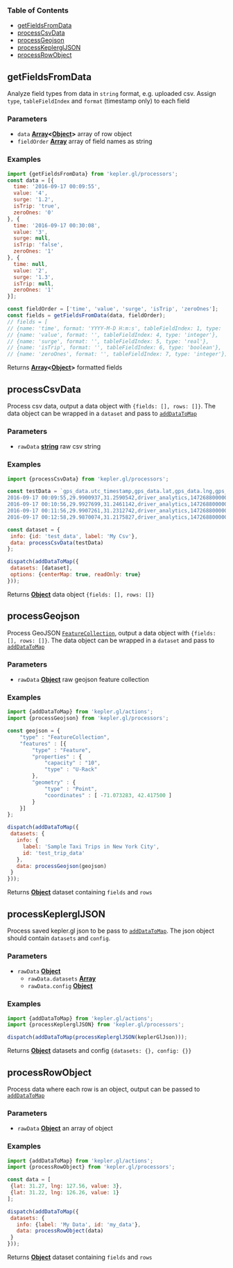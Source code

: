 <!-- Generated by documentation.js. Update this documentation by updating the source code. -->

### Table of Contents

-   [getFieldsFromData](#getfieldsfromdata)
-   [processCsvData](#processcsvdata)
-   [processGeojson](#processgeojson)
-   [processKeplerglJSON](#processkeplergljson)
-   [processRowObject](#processrowobject)

## getFieldsFromData

Analyze field types from data in `string` format, e.g. uploaded csv.
Assign `type`, `tableFieldIndex` and `format` (timestamp only) to each field

### Parameters

-   `data` **[Array][16]&lt;[Object][17]>** array of row object
-   `fieldOrder` **[Array][16]** array of field names as string

### Examples

```javascript
import {getFieldsFromData} from 'kepler.gl/processors';
const data = [{
  time: '2016-09-17 00:09:55',
  value: '4',
  surge: '1.2',
  isTrip: 'true',
  zeroOnes: '0'
}, {
  time: '2016-09-17 00:30:08',
  value: '3',
  surge: null,
  isTrip: 'false',
  zeroOnes: '1'
}, {
  time: null,
  value: '2',
  surge: '1.3',
  isTrip: null,
  zeroOnes: '1'
}];

const fieldOrder = ['time', 'value', 'surge', 'isTrip', 'zeroOnes'];
const fields = getFieldsFromData(data, fieldOrder);
// fields = [
// {name: 'time', format: 'YYYY-M-D H:m:s', tableFieldIndex: 1, type: 'timestamp'},
// {name: 'value', format: '', tableFieldIndex: 4, type: 'integer'},
// {name: 'surge', format: '', tableFieldIndex: 5, type: 'real'},
// {name: 'isTrip', format: '', tableFieldIndex: 6, type: 'boolean'},
// {name: 'zeroOnes', format: '', tableFieldIndex: 7, type: 'integer'}];
```

Returns **[Array][16]&lt;[Object][17]>** formatted fields

## processCsvData

Process csv data, output a data object with `{fields: [], rows: []}`.
The data object can be wrapped in a `dataset` and pass to [`addDataToMap`][18]

### Parameters

-   `rawData` **[string][19]** raw csv string

### Examples

```javascript
import {processCsvData} from 'kepler.gl/processors';

const testData = `gps_data.utc_timestamp,gps_data.lat,gps_data.lng,gps_data.types,epoch,has_result,id,time,begintrip_ts_utc,begintrip_ts_local,date
2016-09-17 00:09:55,29.9900937,31.2590542,driver_analytics,1472688000000,False,1,2016-09-23T00:00:00.000Z,2016-10-01 09:41:39+00:00,2016-10-01 09:41:39+00:00,2016-09-23
2016-09-17 00:10:56,29.9927699,31.2461142,driver_analytics,1472688000000,False,2,2016-09-23T00:00:00.000Z,2016-10-01 09:46:37+00:00,2016-10-01 16:46:37+00:00,2016-09-23
2016-09-17 00:11:56,29.9907261,31.2312742,driver_analytics,1472688000000,False,3,2016-09-23T00:00:00.000Z,,,2016-09-23
2016-09-17 00:12:58,29.9870074,31.2175827,driver_analytics,1472688000000,False,4,2016-09-23T00:00:00.000Z,,,2016-09-23`

const dataset = {
 info: {id: 'test_data', label: 'My Csv'},
 data: processCsvData(testData)
};

dispatch(addDataToMap({
 datasets: [dataset],
 options: {centerMap: true, readOnly: true}
}));
```

Returns **[Object][17]** data object `{fields: [], rows: []}`

## processGeojson

Process GeoJSON [`FeatureCollection`][20],
output a data object with `{fields: [], rows: []}`.
The data object can be wrapped in a `dataset` and pass to [`addDataToMap`][18]

### Parameters

-   `rawData` **[Object][17]** raw geojson feature collection

### Examples

```javascript
import {addDataToMap} from 'kepler.gl/actions';
import {processGeojson} from 'kepler.gl/processors';

const geojson = {
	"type" : "FeatureCollection",
	"features" : [{
		"type" : "Feature",
		"properties" : {
			"capacity" : "10",
			"type" : "U-Rack"
		},
		"geometry" : {
			"type" : "Point",
			"coordinates" : [ -71.073283, 42.417500 ]
		}
	}]
};

dispatch(addDataToMap({
 datasets: {
   info: {
     label: 'Sample Taxi Trips in New York City',
     id: 'test_trip_data'
   },
   data: processGeojson(geojson)
 }
}));
```

Returns **[Object][17]** dataset containing `fields` and `rows`

## processKeplerglJSON

Process saved kepler.gl json to be pass to [`addDataToMap`][18].
The json object should contain `datasets` and `config`.

### Parameters

-   `rawData` **[Object][17]** 
    -   `rawData.datasets` **[Array][16]** 
    -   `rawData.config` **[Object][17]** 

### Examples

```javascript
import {addDataToMap} from 'kepler.gl/actions';
import {processKeplerglJSON} from 'kepler.gl/processors';

dispatch(addDataToMap(processKeplerglJSON(keplerGlJson)));
```

Returns **[Object][17]** datasets and config `{datasets: {}, config: {}}`

## processRowObject

Process data where each row is an object, output can be passed to [`addDataToMap`][18]

### Parameters

-   `rawData` **[Object][17]** an array of object

### Examples

```javascript
import {addDataToMap} from 'kepler.gl/actions';
import {processRowObject} from 'kepler.gl/processors';

const data = [
 {lat: 31.27, lng: 127.56, value: 3},
 {lat: 31.22, lng: 126.26, value: 1}
];

dispatch(addDataToMap({
 datasets: {
   info: {label: 'My Data', id: 'my_data'},
   data: processRowObject(data)
 }
}));
```

Returns **[Object][17]** dataset containing `fields` and `rows`

[1]: #getfieldsfromdata

[2]: #parameters

[3]: #examples

[4]: #processcsvdata

[5]: #parameters-1

[6]: #examples-1

[7]: #processgeojson

[8]: #parameters-2

[9]: #examples-2

[10]: #processkeplergljson

[11]: #parameters-3

[12]: #examples-3

[13]: #processrowobject

[14]: #parameters-4

[15]: #examples-4

[16]: https://developer.mozilla.org/docs/Web/JavaScript/Reference/Global_Objects/Array

[17]: https://developer.mozilla.org/docs/Web/JavaScript/Reference/Global_Objects/Object

[18]: ../actions/actions.md#adddatatomap

[19]: https://developer.mozilla.org/docs/Web/JavaScript/Reference/Global_Objects/String

[20]: http://wiki.geojson.org/GeoJSON_draft_version_6#FeatureCollection
